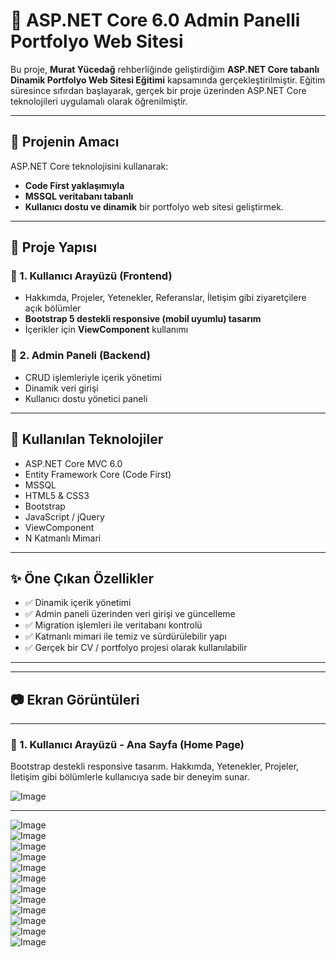 # 🎯 ASP.NET Core 6.0 Admin Panelli Portfolyo Web Sitesi

Bu proje, **Murat Yücedağ** rehberliğinde geliştirdiğim **ASP.NET Core tabanlı Dinamik Portfolyo Web Sitesi Eğitimi** kapsamında gerçekleştirilmiştir. Eğitim süresince sıfırdan başlayarak, gerçek bir proje üzerinden ASP.NET Core teknolojileri uygulamalı olarak öğrenilmiştir.

---

## 💎 Projenin Amacı

ASP.NET Core teknolojisini kullanarak:
- **Code First yaklaşımıyla**
- **MSSQL veritabanı tabanlı**
- **Kullanıcı dostu ve dinamik** bir portfolyo web sitesi geliştirmek.

---

## 🧩 Proje Yapısı

### 🔹 1. Kullanıcı Arayüzü (Frontend)
- Hakkımda, Projeler, Yetenekler, Referanslar, İletişim gibi ziyaretçilere açık bölümler
- **Bootstrap 5 destekli responsive (mobil uyumlu) tasarım**
- İçerikler için **ViewComponent** kullanımı

### 🔹 2. Admin Paneli (Backend)
- CRUD işlemleriyle içerik yönetimi
- Dinamik veri girişi
- Kullanıcı dostu yönetici paneli

---

## 🚀 Kullanılan Teknolojiler

- ASP.NET Core MVC 6.0  
- Entity Framework Core (Code First)  
- MSSQL  
- HTML5 & CSS3  
- Bootstrap  
- JavaScript / jQuery  
- ViewComponent  
- N Katmanlı Mimari  

---

## ✨ Öne Çıkan Özellikler

- ✅ Dinamik içerik yönetimi
- ✅ Admin paneli üzerinden veri girişi ve güncelleme
- ✅ Migration işlemleri ile veritabanı kontrolü
- ✅ Katmanlı mimari ile temiz ve sürdürülebilir yapı
- ✅ Gerçek bir CV / portfolyo projesi olarak kullanılabilir

---

---

## 📷 Ekran Görüntüleri

---

### 🎨 1. Kullanıcı Arayüzü - Ana Sayfa (Home Page)
Bootstrap destekli responsive tasarım. Hakkımda, Yetenekler, Projeler, İletişim gibi bölümlerle kullanıcıya sade bir deneyim sunar.

![Image](https://github.com/user-attachments/assets/f7a04235-3ea8-4fdd-9303-2bdc5cce944d)

---
![Image](https://github.com/user-attachments/assets/6204aef4-42da-421c-be53-30ae9da8bdf3)
<br>
![Image](https://github.com/user-attachments/assets/9fe01a2e-ec48-4d97-8b9c-bf23add8f920)
<br>
![Image](https://github.com/user-attachments/assets/6de97ec2-2483-463f-b06b-0a8283ca4a3a)
<br>
![Image](https://github.com/user-attachments/assets/14ae32f7-1021-4bc7-9a4f-b4384ffc228b)
<br>
![Image](https://github.com/user-attachments/assets/a7d6041e-b5a1-464d-804b-7485d3c8ffef)
<br>
![Image](https://github.com/user-attachments/assets/113fd883-7d8b-4ff3-93b7-7e7dfc96e707)
<br>
![Image](https://github.com/user-attachments/assets/bbbc45e4-cc36-4fb1-8bc6-dd1a6c5fb32e)
<br>
![Image](https://github.com/user-attachments/assets/6c8f827b-5059-43e8-ae4f-60e1cd0eac6c)
<br>
![Image](https://github.com/user-attachments/assets/a35a9ad1-c560-4c9f-ac0e-ce75a994bed0)
<br>
![Image](https://github.com/user-attachments/assets/e787ab55-a906-405f-a16e-dc1a0cd8c908)
<br>
![Image](https://github.com/user-attachments/assets/9b0052f0-f057-4c88-b580-23d5cb60aa81)
<br>
![Image](https://github.com/user-attachments/assets/5d92530e-f8bf-4dd2-967f-9636e3a31fce)


